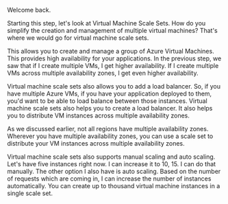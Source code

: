 Welcome back.

Starting this step, let's look at Virtual Machine Scale Sets. How do you simplify the creation and management of multiple virtual machines? That's where we would go for virtual machine scale sets.

This allows you to create and manage a group of Azure Virtual Machines.
This provides high availability for your applications. In the previous step,
we saw that if I create multiple VMs, I get higher availability.
If I create multiple VMs across multiple availability zones, I get even higher availability.

Virtual machine scale sets also allows you to add a load balancer.
So, if you have multiple Azure VMs, if you have your application deployed to them, you'd want to be
able to load balance between those instances.
Virtual machine scale sets also helps you to create a load balancer.
It also helps you to distribute VM instances across multiple availability zones.

As we discussed earlier, not all regions have multiple availability zones. Wherever you have multiple availability zones, you can use a scale set to distribute your VM instances across multiple availability zones.

Virtual machine scale sets also supports manual scaling and auto scaling.
Let's have five instances right now.
I can increase it to 10, 15. I can do that manually.
The other option I also have is auto scaling.
Based on the number of requests which are coming in, I can increase the number of instances automatically.
You can create up to thousand virtual machine instances in a single scale set.
